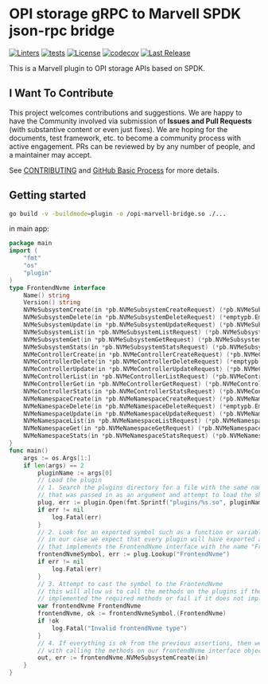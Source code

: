 # OPI storage gRPC to Marvell SPDK json-rpc bridge

[![Linters](https://github.com/opiproject/opi-marvell-bridge/actions/workflows/linters.yml/badge.svg)](https://github.com/opiproject/opi-marvell-bridge/actions/workflows/linters.yml)
[![tests](https://github.com/opiproject/opi-marvell-bridge/actions/workflows/go.yml/badge.svg)](https://github.com/opiproject/opi-marvell-bridge/actions/workflows/go.yml)
[![License](https://img.shields.io/github/license/opiproject/opi-marvell-bridge?style=flat-square&color=blue&label=License)](https://github.com/opiproject/opi-marvell-bridge/blob/master/LICENSE)
[![codecov](https://codecov.io/gh/opiproject/opi-marvell-bridge/branch/main/graph/badge.svg)](https://codecov.io/gh/opiproject/opi-marvell-bridge)
[![Last Release](https://img.shields.io/github/v/release/opiproject/opi-marvell-bridge?label=Latest&style=flat-square&logo=go)](https://github.com/opiproject/opi-marvell-bridge/releases)

This is a Marvell plugin to OPI storage APIs based on SPDK.

## I Want To Contribute

This project welcomes contributions and suggestions.  We are happy to have the Community involved via submission of **Issues and Pull Requests** (with substantive content or even just fixes). We are hoping for the documents, test framework, etc. to become a community process with active engagement.  PRs can be reviewed by by any number of people, and a maintainer may accept.

See [CONTRIBUTING](https://github.com/opiproject/opi/blob/main/CONTRIBUTING.md) and [GitHub Basic Process](https://github.com/opiproject/opi/blob/main/doc-github-rules.md) for more details.

## Getting started

```bash
go build -v -buildmode=plugin -o /opi-marvell-bridge.so ./...
```

 in main app:

```go
package main
import (
	"fmt"
    "os"
	"plugin"
)
type FrontendNvme interface
	Name() string
	Version() string
    NVMeSubsystemCreate(in *pb.NVMeSubsystemCreateRequest) (*pb.NVMeSubsystem, error)
    NVMeSubsystemDelete(in *pb.NVMeSubsystemDeleteRequest) (*emptypb.Empty, error)
    NVMeSubsystemUpdate(in *pb.NVMeSubsystemUpdateRequest) (*pb.NVMeSubsystem, error)
    NVMeSubsystemList(in *pb.NVMeSubsystemListRequest) (*pb.NVMeSubsystemListResponse, error)
    NVMeSubsystemGet(in *pb.NVMeSubsystemGetRequest) (*pb.NVMeSubsystem, error)
    NVMeSubsystemStats(in *pb.NVMeSubsystemStatsRequest) (*pb.NVMeSubsystemStatsResponse, error)
    NVMeControllerCreate(in *pb.NVMeControllerCreateRequest) (*pb.NVMeController, error)
    NVMeControllerDelete(in *pb.NVMeControllerDeleteRequest) (*emptypb.Empty, error)
    NVMeControllerUpdate(in *pb.NVMeControllerUpdateRequest) (*pb.NVMeController, error)
    NVMeControllerList(in *pb.NVMeControllerListRequest) (*pb.NVMeControllerListResponse, error)
    NVMeControllerGet(in *pb.NVMeControllerGetRequest) (*pb.NVMeController, error)
    NVMeControllerStats(in *pb.NVMeControllerStatsRequest) (*pb.NVMeControllerStatsResponse, error)
    NVMeNamespaceCreate(in *pb.NVMeNamespaceCreateRequest) (*pb.NVMeNamespace, error)
    NVMeNamespaceDelete(in *pb.NVMeNamespaceDeleteRequest) (*emptypb.Empty, error)
    NVMeNamespaceUpdate(in *pb.NVMeNamespaceUpdateRequest) (*pb.NVMeNamespace, error)
    NVMeNamespaceList(in *pb.NVMeNamespaceListRequest) (*pb.NVMeNamespaceListResponse, error)
    NVMeNamespaceGet(in *pb.NVMeNamespaceGetRequest) (*pb.NVMeNamespace, error)
    NVMeNamespaceStats(in *pb.NVMeNamespaceStatsRequest) (*pb.NVMeNamespaceStatsResponse, error)
}
func main()
	args := os.Args[1:]
	if len(args) == 2
		pluginName := args[0]
		// Load the plugin
		// 1. Search the plugins directory for a file with the same name as the pluginName
		// that was passed in as an argument and attempt to load the shared object file.
		plug, err := plugin.Open(fmt.Sprintf("plugins/%s.so", pluginName))
		if err != nil
			log.Fatal(err)
		}
		// 2. Look for an exported symbol such as a function or variable
		// in our case we expect that every plugin will have exported a single struct
		// that implements the FrontendNvme interface with the name "FrontendNvme"
		frontendNvmeSymbol, err := plug.Lookup("FrontendNvme")
		if err != nil
			log.Fatal(err)
		}
		// 3. Attempt to cast the symbol to the FrontendNvme
		// this will allow us to call the methods on the plugins if the plugin
		// implemented the required methods or fail if it does not implement it.
		var frontendNvme FrontendNvme
		frontendNvme, ok := frontendNvmeSymbol.(FrontendNvme)
		if !ok
			log.Fatal("Invalid frontendNvme type")
		}
		// 4. If everything is ok from the previous assertions, then we can proceed
		// with calling the methods on our frontendNvme interface object
		out, err := frontendNvme.NVMeSubsystemCreate(in)
	}
}
```
